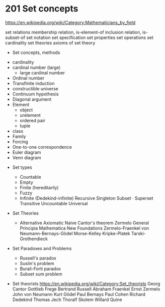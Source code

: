 # 201 Set concepts

https://en.wikipedia.org/wiki/Category:Mathematicians_by_field

set relations
membership relation, is-element-of
inclusion relation, is-subset-of
set notation
set specification
set properties
set operations
set cardinality
set theories
axioms of set theory


* Set concepts, methods
- cardinality
- cardinal number (large)
  - large cardinal number
- Ordinal number
- Transfinite induction
- constructible universe
- Continuum hypothesis
- Diagonal argument
- Element
  - object
  - urelement
  - ordered pair
  - tuple
- class
- Family
- Forcing
- One-to-one correspondence
- Euler diagram
- Venn diagram

* Set types
  - Countable
  - Empty
  - Finite (hereditarily)
  - Fuzzy
  - Infinite (Dedekind-infinite)
  Recursive
  Singleton
  Subset · Superset
  Transitive
  Uncountable
  Universal

* Set Theories
  - Alternative
  Axiomatic
  Naive
  Cantor's theorem
  Zermelo 
  General
  Principia Mathematica
  New Foundations
  Zermelo-Fraenkel
  von Neumann-Bernays-Gödel
  Morse-Kelley
  Kripke-Platek
  Tarski-Grothendieck

* Set Paradoxes and Problems
  - Russell's paradox
  - Suslin's problem
  - Burali-Forti paradox
  - Subset sum problem

* Set theorists
  https://en.wikipedia.org/wiki/Category:Set_theorists
  Georg Cantor
  Gottlieb Frege
  Bertrand Russell
  Abraham Fraenkel
  Ernst Zermelo
  John von Neumann
  Kurt Gödel
  Paul Bernays
  Paul Cohen
  Richard Dedekind
  Thomas Jech
  Thoralf Skolem
  Willard Quine
